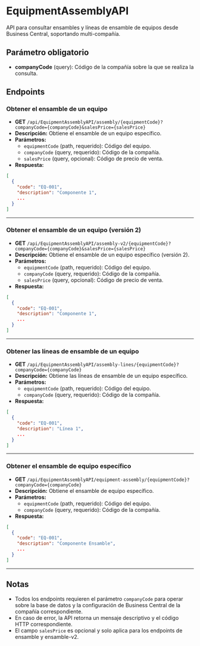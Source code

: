 # EquipmentAssemblyAPI

API para consultar ensambles y líneas de ensamble de equipos desde Business Central, soportando multi-compañía.

## Parámetro obligatorio
- **companyCode** (query): Código de la compañía sobre la que se realiza la consulta.

## Endpoints

### Obtener el ensamble de un equipo
- **GET** `/api/EquipmentAssemblyAPI/assembly/{equipmentCode}?companyCode={companyCode}&salesPrice={salesPrice}`
- **Descripción:** Obtiene el ensamble de un equipo específico.
- **Parámetros:**
  - `equipmentCode` (path, requerido): Código del equipo.
  - `companyCode` (query, requerido): Código de la compañía.
  - `salesPrice` (query, opcional): Código de precio de venta.
- **Respuesta:**
```json
[
  {
    "code": "EQ-001",
    "description": "Componente 1",
    ...
  }
]
```

---

### Obtener el ensamble de un equipo (versión 2)
- **GET** `/api/EquipmentAssemblyAPI/assembly-v2/{equipmentCode}?companyCode={companyCode}&salesPrice={salesPrice}`
- **Descripción:** Obtiene el ensamble de un equipo específico (versión 2).
- **Parámetros:**
  - `equipmentCode` (path, requerido): Código del equipo.
  - `companyCode` (query, requerido): Código de la compañía.
  - `salesPrice` (query, opcional): Código de precio de venta.
- **Respuesta:**
```json
[
  {
    "code": "EQ-001",
    "description": "Componente 1",
    ...
  }
]
```

---

### Obtener las líneas de ensamble de un equipo
- **GET** `/api/EquipmentAssemblyAPI/assembly-lines/{equipmentCode}?companyCode={companyCode}`
- **Descripción:** Obtiene las líneas de ensamble de un equipo específico.
- **Parámetros:**
  - `equipmentCode` (path, requerido): Código del equipo.
  - `companyCode` (query, requerido): Código de la compañía.
- **Respuesta:**
```json
[
  {
    "code": "EQ-001",
    "description": "Línea 1",
    ...
  }
]
```

---

### Obtener el ensamble de equipo específico
- **GET** `/api/EquipmentAssemblyAPI/equipment-assembly/{equipmentCode}?companyCode={companyCode}`
- **Descripción:** Obtiene el ensamble de equipo específico.
- **Parámetros:**
  - `equipmentCode` (path, requerido): Código del equipo.
  - `companyCode` (query, requerido): Código de la compañía.
- **Respuesta:**
```json
[
  {
    "code": "EQ-001",
    "description": "Componente Ensamble",
    ...
  }
]
```

---

## Notas
- Todos los endpoints requieren el parámetro `companyCode` para operar sobre la base de datos y la configuración de Business Central de la compañía correspondiente.
- En caso de error, la API retorna un mensaje descriptivo y el código HTTP correspondiente.
- El campo `salesPrice` es opcional y solo aplica para los endpoints de ensamble y ensamble-v2. 